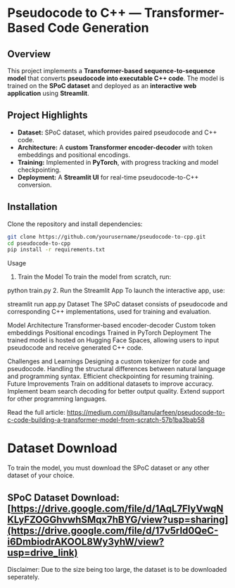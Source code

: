 # Pseudocode to C++ — Transformer-Based Code Generation  

## Overview  
This project implements a **Transformer-based sequence-to-sequence model** that converts **pseudocode into executable C++ code**. The model is trained on the **SPoC dataset** and deployed as an **interactive web application** using **Streamlit**.  

## Project Highlights  
- **Dataset:** SPoC dataset, which provides paired pseudocode and C++ code.  
- **Architecture:** A **custom Transformer encoder-decoder** with token embeddings and positional encodings.  
- **Training:** Implemented in **PyTorch**, with progress tracking and model checkpointing.  
- **Deployment:** A **Streamlit UI** for real-time pseudocode-to-C++ conversion.  

## Installation  
Clone the repository and install dependencies:  

```bash
git clone https://github.com/yourusername/pseudocode-to-cpp.git
cd pseudocode-to-cpp
pip install -r requirements.txt

```
Usage
1. Train the Model
To train the model from scratch, run:

python train.py
2. Run the Streamlit App
To launch the interactive app, use:

streamlit run app.py
Dataset
The SPoC dataset consists of pseudocode and corresponding C++ implementations, used for training and evaluation.

Model Architecture
Transformer-based encoder-decoder
Custom token embeddings
Positional encodings
Trained in PyTorch
Deployment
The trained model is hosted on Hugging Face Spaces, allowing users to input pseudocode and receive generated C++ code.

Challenges and Learnings
Designing a custom tokenizer for code and pseudocode.
Handling the structural differences between natural language and programming syntax.
Efficient checkpointing for resuming training.
Future Improvements
Train on additional datasets to improve accuracy.
Implement beam search decoding for better output quality.
Extend support for other programming languages.

Read the full article: https://medium.com/@sultanularfeen/pseudocode-to-c-code-building-a-transformer-model-from-scratch-57b1ba3bab58

# Dataset Download
To train the model, you must download the SPoC dataset or any other dataset of your choice.
## SPoC Dataset Download: [https://drive.google.com/file/d/1AqL7FlyVwqNKLyFZOGGhvwhSMqx7hBYG/view?usp=sharing](https://drive.google.com/file/d/17v5rId0QeC-i6DmbiodrAKOOL8Wy3yhW/view?usp=drive_link)
Disclaimer: Due to the size being too large, the dataset is to be downloaded seperately.
